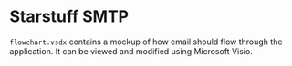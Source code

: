 # Starstuff SMTP

`flowchart.vsdx` contains a mockup of how email should flow through the application.
It can be viewed and modified using Microsoft Visio.
